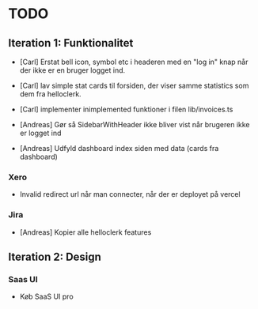 # TODO

## Iteration 1: Funktionalitet

- [Carl] Erstat bell icon, symbol etc i headeren med en "log in" knap når der ikke er en bruger logget ind.
- [Carl] lav simple stat cards til forsiden, der viser samme statistics som dem fra helloclerk.
- [Carl] implementer inimplemented funktioner i filen lib/invoices.ts

- [Andreas] Gør så SidebarWithHeader ikke bliver vist når brugeren ikke er logget ind
- [Andreas] Udfyld dashboard index siden med data (cards fra dashboard)

### Xero
- Invalid redirect url når man connecter, når der er deployet på vercel

### Jira
- [Andreas] Kopier alle helloclerk features

## Iteration 2: Design

### Saas UI
- Køb SaaS UI pro